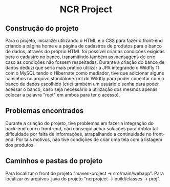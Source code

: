 <h1 align="center">NCR Project</h1>

<h2>Construção do projeto</h2>

<p>Para o projeto, inicializei utilizando o HTML e o CSS para fazer o front-end criando a página home e a página de cadastros de produtos para o banco de dados, através do próprio HTML foi possível criar as condições exigidas para o cadastro no banco, transmitindo também as mensagens de erro caso as condições não fossem respeitadas. Durante a criação do banco de dados deduzi que seria mais prático utilizar a JPA integrando o Wildfly 11 com o MySQL tendo o Hibernate como mediador, tive que adicionar alguns caminhos no arquivo standalone.xml do Wildfly para poder conectar com o banco de dados escolhido (criei também um usuário e senha para poder acessar o banco, caso seja necessário a utilização dos mesmos apenas colocar a palavra "root" em ambos para ter o acesso).</p>

<h2>Problemas encontrados</h2>

<p>Durante a criação do projeto, tive problemas em fazer a integração do back-end com o front-end, não consegui achar soluções para driblar tal dificuldade por falta de informações, atrapalhando a continuidade no front-end. Por tais motivos, não tive condições de criar uma tela com a listagem dos produtos.</p>

<h2>Caminhos e pastas do projeto</h2>
<p>Para localizar o front do projeto "maven-project -> src/main/webapp".
Para localizar os arquivos .java do projeto "ncrproject -> build/classes -> proj".</p>
